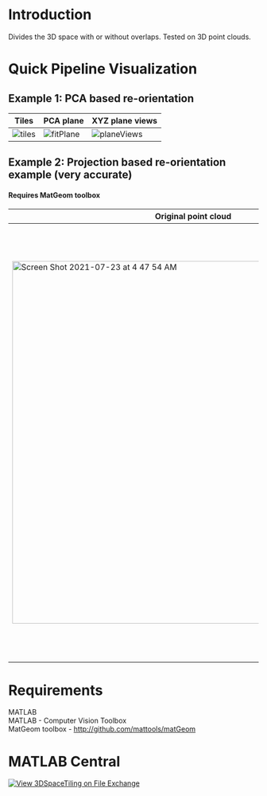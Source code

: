 # Introduction
Divides the 3D space with or without overlaps. Tested on 3D point clouds.

# Quick Pipeline Visualization
## Example 1: PCA based re-orientation
| Tiles  | PCA plane | XYZ plane views |
| ------------- | ------------- | ------------- |
| ![tiles](https://user-images.githubusercontent.com/28588878/126412827-74ba8010-4206-4511-b967-8334eade1bff.png)  | ![fitPlane](https://user-images.githubusercontent.com/28588878/126412858-4d5d8a06-2882-4f38-bf2a-befea5c2a28c.png)  | ![planeViews](https://user-images.githubusercontent.com/28588878/126412838-2ab6aa8a-1744-493a-8032-33e0b4a2253f.png) |

## Example 2: Projection based re-orientation example (very accurate)
#### Requires MatGeom toolbox
| Original point cloud  | Original point cloud XYZ planes | Re-oriented XYZ plane views |
| ------------- | ------------- | ------------- |
| <img width="728" alt="Screen Shot 2021-07-23 at 4 47 54 AM" src="https://user-images.githubusercontent.com/28588878/126777569-11b1646e-4655-4ad6-9eb9-2047abdb9de1.png"> | <img width="863" alt="Screen Shot 2021-07-23 at 4 39 07 AM" src="https://user-images.githubusercontent.com/28588878/126776720-28232c94-2537-4f3e-9e9e-425d39643b4a.png"> | <img width="874" alt="Screen Shot 2021-07-23 at 4 39 23 AM" src="https://user-images.githubusercontent.com/28588878/126776740-376f342a-43cf-47d9-9d8e-a9fd595b07ae.png"> |

# Requirements
MATLAB <br />
MATLAB - Computer Vision Toolbox <br />
MatGeom toolbox - http://github.com/mattools/matGeom

# MATLAB Central
[![View 3DSpaceTiling on File Exchange](https://www.mathworks.com/matlabcentral/images/matlab-file-exchange.svg)](https://www.mathworks.com/matlabcentral/fileexchange/96128-3dspacetiling)
